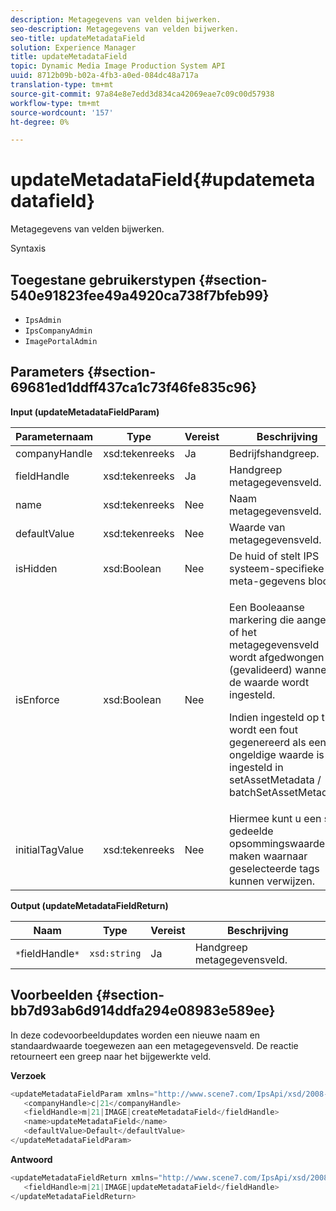 ```yaml
---
description: Metagegevens van velden bijwerken.
seo-description: Metagegevens van velden bijwerken.
seo-title: updateMetadataField
solution: Experience Manager
title: updateMetadataField
topic: Dynamic Media Image Production System API
uuid: 8712b09b-b02a-4fb3-a0ed-084dc48a717a
translation-type: tm+mt
source-git-commit: 97a84e8e7edd3d834ca42069eae7c09c00d57938
workflow-type: tm+mt
source-wordcount: '157'
ht-degree: 0%

---
```



# updateMetadataField{#updatemetadatafield}

Metagegevens van velden bijwerken.

Syntaxis

## Toegestane gebruikerstypen {#section-540e91823fee49a4920ca738f7bfeb99}

* `IpsAdmin`
* `IpsCompanyAdmin`
* `ImagePortalAdmin`

## Parameters {#section-69681ed1ddff437ca1c73f46fe835c96}

**Input (updateMetadataFieldParam)**

<table id="table_65D6EE6C402E4F01819822A855B6BB7F"> 
 <thead> 
  <tr> 
   <th colname="col1" class="entry"> Parameternaam </th> 
   <th colname="col2" class="entry"> Type </th> 
   <th colname="col3" class="entry"> Vereist </th> 
   <th colname="col4" class="entry"> Beschrijving </th> 
  </tr> 
 </thead>
 <tbody> 
  <tr> 
   <td colname="col1"> <span class="codeph"> <span class="varname"> companyHandle</span> </span> </td> 
   <td colname="col2"> <span class="codeph"> xsd:tekenreeks</span> </td> 
   <td colname="col3"> Ja </td> 
   <td colname="col4"> Bedrijfshandgreep. </td> 
  </tr> 
  <tr> 
   <td colname="col1"> <span class="codeph"> <span class="varname"> fieldHandle</span> </span> </td> 
   <td colname="col2"> <span class="codeph"> xsd:tekenreeks</span> </td> 
   <td colname="col3"> Ja </td> 
   <td colname="col4"> Handgreep metagegevensveld. </td> 
  </tr> 
  <tr> 
   <td colname="col1"> <span class="codeph"> <span class="varname"> name</span> </span> </td> 
   <td colname="col2"> <span class="codeph"> xsd:tekenreeks</span> </td> 
   <td colname="col3"> Nee </td> 
   <td colname="col4"> Naam metagegevensveld. </td> 
  </tr> 
  <tr> 
   <td colname="col1"> <span class="codeph"> <span class="varname"> defaultValue</span> </span> </td> 
   <td colname="col2"> <span class="codeph"> xsd:tekenreeks</span> </td> 
   <td colname="col3"> Nee </td> 
   <td colname="col4"> Waarde van metagegevensveld. </td> 
  </tr> 
  <tr> 
   <td colname="col1"> <span class="codeph"> <span class="varname"> isHidden</span> </span> </td> 
   <td colname="col2"> <span class="codeph"> xsd:Boolean</span> </td> 
   <td colname="col3"> Nee </td> 
   <td colname="col4"> De huid of stelt IPS systeem-specifieke meta-gegevens bloot. </td> 
  </tr> 
  <tr> 
   <td colname="col1"><span class="codeph"><span class="varname"> isEnforce</span></span> </td> 
   <td colname="col2"><span class="codeph"> xsd:Boolean</span> </td> 
   <td colname="col3"> <p>Nee </p> </td> 
   <td colname="col4"> <p>Een Booleaanse markering die aangeeft of het metagegevensveld wordt afgedwongen (gevalideerd) wanneer de waarde wordt ingesteld. </p> <p>Indien ingesteld op true, wordt een fout gegenereerd als een ongeldige waarde is ingesteld in <span class="codeph"> setAssetMetadata</span> /<span class="codeph"> batchSetAssetMetadata</span>. </p> </td> 
  </tr> 
  <tr> 
   <td colname="col1"> <span class="codeph"> <span class="varname"> initialTagValue</span> </span> </td> 
   <td colname="col2"> <span class="codeph"> xsd:tekenreeks</span> </td> 
   <td colname="col3"> Nee </td> 
   <td colname="col4"> Hiermee kunt u een set gedeelde opsommingswaarden maken waarnaar geselecteerde tags kunnen verwijzen. </td> 
  </tr> 
 </tbody> 
</table>

**Output (updateMetadataFieldReturn)**

| Naam | Type | Vereist | Beschrijving |
|---|---|---|---|
| `*`fieldHandle`*` | `xsd:string` | Ja | Handgreep metagegevensveld. |

## Voorbeelden {#section-bb7d93ab6d914ddfa294e08983e589ee}

In deze codevoorbeeldupdates worden een nieuwe naam en standaardwaarde toegewezen aan een metagegevensveld. De reactie retourneert een greep naar het bijgewerkte veld.

**Verzoek**

```java
<updateMetadataFieldParam xmlns="http://www.scene7.com/IpsApi/xsd/2008-01-15">
   <companyHandle>c|21</companyHandle>
   <fieldHandle>m|21|IMAGE|createMetadataField</fieldHandle>
   <name>updateMetadataField</name>
   <defaultValue>Default</defaultValue>
</updateMetadataFieldParam>
```

**Antwoord**

```java
<updateMetadataFieldReturn xmlns="http://www.scene7.com/IpsApi/xsd/2008-01-15">
   <fieldHandle>m|21|IMAGE|updateMetadataField</fieldHandle>
</updateMetadataFieldReturn>
```

